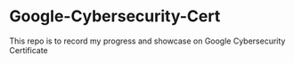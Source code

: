 # Google-Cybersecurity-Cert
This repo is to record my progress and showcase on Google Cybersecurity Certificate
